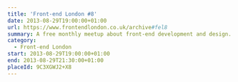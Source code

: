 ```yaml
---
title: 'Front-end London #8'
date: 2013-08-29T19:00:00+01:00
url: https://www.frontendlondon.co.uk/archive#fel8
summary: A free monthly meetup about front-end development and design.
category:
  - Front-end London
start: 2013-08-29T19:00:00+01:00
end: 2013-08-29T21:30:00+01:00
placeId: 9C3XGWJ2+X8
---
```

